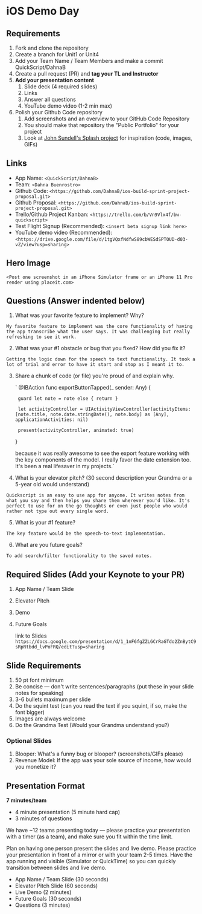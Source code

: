 # iOS Demo Day

## Requirements

1. Fork and clone the repository
2. Create a branch for Unit1 or Unit4
3. Add your Team Name / Team Members and make a commit
            QuickScript/DahnaB
4. Create a pull request (PR) and **tag your TL and Instructor**
5. **Add your presentation content**
    1. Slide deck (4 required slides)
    2. Links
    3. Answer all questions 
    4. YouTube demo video (1-2 min max)
6. Polish your Github Code repository
    1. Add screenshots and an overview to your GitHub Code Repository
    2. You should make that repository the "Public Portfolio" for your project
    3. Look at [John Sundell's Splash project](https://github.com/JohnSundell/Splash) for inspiration (code, images, GIFs)


## Links

* App Name: `<QuickScript/DahnaB>`
* Team: `<Dahna Buenrostro>`
* Github Code: `<https://github.com/DahnaB/ios-build-sprint-project-proposal.git>`
* Github Proposal: `<https://github.com/DahnaB/ios-build-sprint-project-proposal.git>`
* Trello/Github Project Kanban: `<https://trello.com/b/Vn9Vlx4f/bw-quickscript>`
* Test Flight Signup (Recommended): `<insert beta signup link here>`
* YouTube demo video (Recommended): `<https://drive.google.com/file/d/1tgVQxfNdfwS89cbWESdSPTOUD-d03-vZ/view?usp=sharing>`

## Hero Image

`<Post one screenshot in an iPhone Simulator frame or an iPhone 11 Pro render using placeit.com>`

## Questions (Answer indented below)

1. What was your favorite feature to implement? Why?

`My favorite feature to implement was the core functionality of having the app transcribe what the user says. It was challenging but really refreshing to see it work.`

2. What was your #1 obstacle or bug that you fixed? How did you fix it?

`Getting the logic down for the speech to text functionality. It took a lot of trial and error to have it start and stop as I meant it to.`
  
3. Share a chunk of code (or file) you're proud of and explain why.

    `    @IBAction func exportButtonTapped(_ sender: Any) {
        
        guard let note = note else { return }
        
        let activityController = UIActivityViewController(activityItems: [note.title, note.date.stringDate(), note.body] as [Any], applicationActivities: nil)
        
        present(activityController, animated: true)
    } 
    
    because it was really awesome to see the export feature working with the key components of the model. I really favor the date extension too. It's been a real lifesaver in my projects.`
  
4. What is your elevator pitch? (30 second description your Grandma or a 5-year old would understand)

`Quickscript is an easy to use app for anyone. It writes notes from what you say and then helps you share them wherever you'd like. It's perfect to use for on the go thoughts or even just people who would rather not type out every single word.  `
  
5. What is your #1 feature?

`The key feature would be the speech-to-text implementation.`
  
6. What are you future goals?

`To add search/filter functionality to the saved notes.`

## Required Slides (Add your Keynote to your PR)

1. App Name / Team Slide
2. Elevator Pitch
3. Demo
4. Future Goals

    link to Slides `https://docs.google.com/presentation/d/1_1nF6fgZZLGCrRaGTdo2ZnBytC9sRpRtbdd_lvPoFRQ/edit?usp=sharing`

## Slide Requirements

1. 50 pt font minimum
2. Be concise — don't write sentences/paragraphs (put these in your slide notes for speaking)
3. 3-6 bullets maximum per slide
4. Do the squint test (can you read the text if you squint, if so, make the font bigger)
6. Images are always welcome
7. Do the Grandma Test (Would your Grandma understand you?)

### Optional Slides

1. Blooper: What's a funny bug or blooper? (screenshots/GIFs please)
2. Revenue Model: If the app was your sole source of income, how would you monetize it?

## Presentation Format

**7 minutes/team**

* 4 minute presentation (5 minute hard cap)
* 3 minutes of questions

We have ~12 teams presenting today — please practice your presentation with a timer (as a team), and make sure you fit within the time limit.

Plan on having one person present the slides and live demo. Please practice your presentation in front of a mirror or with your team 2-5 times. Have the app running and visible (Simulator or QuickTime) so you can quickly transition between slides and live demo.

* App Name / Team Slide (30 seconds)
* Elevator Pitch Slide (60 seconds)
* Live Demo (2 minutes)
* Future Goals (30 seconds)
* Questions (3 minutes)

